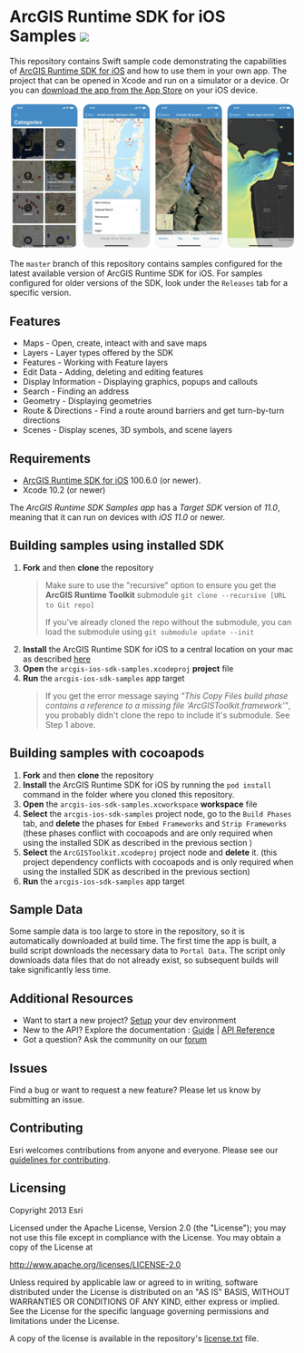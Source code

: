 ArcGIS Runtime SDK for iOS Samples [![](https://user-images.githubusercontent.com/2257493/54144188-6fe0fc00-43e8-11e9-8cf5-229af80f604a.png)](https://itunes.apple.com/us/app/arcgis-runtime-sdk-for-ios/id1180714771)
==========================

This repository contains Swift sample code demonstrating the capabilities of [ArcGIS Runtime SDK for iOS](https://developers.arcgis.com/ios/) and how to use them in your own app. The project that can be opened in Xcode and run on a simulator or a device. Or you can [download the app from the App Store](https://itunes.apple.com/us/app/arcgis-runtime-sdk-for-ios/id1180714771) on your iOS device.

![](SampleApp.png)

The ```master``` branch of this repository contains samples configured for the latest available version of ArcGIS Runtime SDK for iOS. For samples configured for older versions of the SDK,  look under the ```Releases``` tab for a specific version.


## Features

* Maps - Open, create, inteact with and save maps
* Layers - Layer types offered by the SDK
* Features - Working with Feature layers
* Edit Data - Adding, deleting and editing features
* Display Information - Displaying graphics, popups and callouts
* Search - Finding an address
* Geometry - Displaying geometries
* Route & Directions - Find a route around barriers and get turn-by-turn directions
* Scenes - Display scenes, 3D symbols, and scene layers

## Requirements

* [ArcGIS Runtime SDK for iOS](https://developers.arcgis.com/ios/) 100.6.0 (or newer).
* Xcode 10.2 (or newer)

The *ArcGIS Runtime SDK Samples app* has a *Target SDK* version of *11.0*, meaning that it can run on devices with *iOS 11.0* or newer.

## Building samples using installed SDK
1. **Fork** and then **clone** the repository
    > Make sure to use the "recursive" option to ensure you get the **ArcGIS Runtime Toolkit** submodule
    >`git clone --recursive [URL to Git repo]`
    >
    > If you've already cloned the repo without the submodule, you can load the submodule using 
    >`git submodule update --init`
1. **Install** the ArcGIS Runtime SDK for iOS to a central location on your mac as described [here](https://developers.arcgis.com/ios/latest/swift/guide/install.htm#ESRI_SECTION1_D57435A2BEBC4D29AFA3A4CAA722506A)  
1. **Open** the `arcgis-ios-sdk-samples.xcodeproj` **project** file
1. **Run** the `arcgis-ios-sdk-samples` app target
    > If you get the error message saying _"This Copy Files build phase contains a reference to a missing file 'ArcGISToolkit.framework'"_, you probably didn't clone the repo to include it's submodule. See Step 1 above.

## Building samples with cocoapods
1. **Fork** and then **clone** the repository
1. **Install** the ArcGIS Runtime SDK for iOS by running the `pod install` command in the folder where you cloned this repository.
1. **Open** the `arcgis-ios-sdk-samples.xcworkspace` **workspace** file
1. **Select** the `arcgis-ios-sdk-samples` project node, go to the `Build Phases` tab, and **delete** the phases for `Embed Frameworks` and `Strip Frameworks` (these phases conflict with cocoapods  and are only required when using the installed SDK as described in the previous section )
1. **Select** the `ArcGISToolkit.xcodeproj` project node and **delete** it. (this project dependency conflicts with cocoapods and is only required when using the installed SDK as described in the previous section)
1. **Run** the `arcgis-ios-sdk-samples` app target


## Sample Data

Some sample data is too large to store in the repository, so it is automatically downloaded at build time. The first time the app is built, a build script downloads the necessary data to `Portal Data`. The script only downloads data files that do not already exist, so subsequent builds will take significantly less time.

## Additional Resources

* Want to start a new project? [Setup](https://developers.arcgis.com/ios/latest/swift/guide/install.htm) your dev environment
* New to the API? Explore the documentation : [Guide](https://developers.arcgis.com/ios/latest/swift/guide/introduction.htm) | [API Reference](https://developers.arcgis.com/ios/latest/api-reference/)
* Got a question? Ask the community on our [forum](https://geonet.esri.com/community/developers/native-app-developers/arcgis-runtime-sdk-for-ios/)

## Issues

Find a bug or want to request a new feature?  Please let us know by submitting an issue.

## Contributing

Esri welcomes contributions from anyone and everyone. Please see our [guidelines for contributing](https://github.com/esri/contributing).

## Licensing

Copyright 2013 Esri

Licensed under the Apache License, Version 2.0 (the "License");
you may not use this file except in compliance with the License.
You may obtain a copy of the License at

   http://www.apache.org/licenses/LICENSE-2.0

Unless required by applicable law or agreed to in writing, software
distributed under the License is distributed on an "AS IS" BASIS,
WITHOUT WARRANTIES OR CONDITIONS OF ANY KIND, either express or implied.
See the License for the specific language governing permissions and
limitations under the License.

A copy of the license is available in the repository's [license.txt]( https://raw.github.com/Esri/arcgis-runtime-samples-ios/master/license.txt) file.
